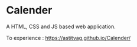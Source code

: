 # Calender
A HTML, CSS and JS based web application.

To experience :
https://astitvag.github.io/Calender/
